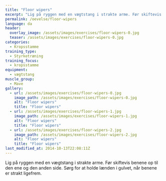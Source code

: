 ```yaml
---
title: "Floor wipers"
excerpt: "Lig på ryggen med en vægtstang i strakte arme. Før skiftevis benene op til den ene og den anden side. Sørg for at holde lænden i gulvet, når benene er strakt ligefrem."
permalink: /oevelse/floor-wipers
language: da
header:
  overlay_image: /assets/images/exercises/floor-wipers-0.jpg
  teaser: /assets/images/exercises/floor-wipers-0.jpg
categories:
  - Kropsstamme
training_type: 
  - Styrketræning
training_focus: 
  - kropsstamme
equipment:
  - vægtstang
muscle_group:
  - Mave
gallery:
  - url: /assets/images/exercises/floor-wipers-0.jpg
    image_path: /assets/images/exercises/floor-wipers-0.jpg
    alt: "Floor wipers"
    title: "Floor wipers"
  - url: /assets/images/exercises/floor-wipers-1.jpg
    image_path: /assets/images/exercises/floor-wipers-1.jpg
    alt: "Floor wipers"
    title: "Floor wipers"
  - url: /assets/images/exercises/floor-wipers-2.jpg
    image_path: /assets/images/exercises/floor-wipers-2.jpg
    alt: "Floor wipers"
    title: "Floor wipers"
last_modified_at: 2014-10-13T22:08:11Z
---
```


Lig på ryggen med en vægtstang i strakte arme. Før skiftevis benene op til den ene og den anden side. Sørg for at holde lænden i gulvet, når benene er strakt ligefrem.
